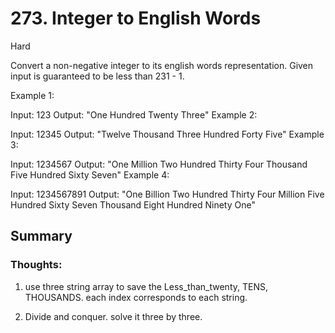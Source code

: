 # 273. Integer to English Words

Hard


Convert a non-negative integer to its english words representation. Given input is guaranteed to be less than 231 - 1.

Example 1:

Input: 123
Output: "One Hundred Twenty Three"
Example 2:

Input: 12345
Output: "Twelve Thousand Three Hundred Forty Five"
Example 3:

Input: 1234567
Output: "One Million Two Hundred Thirty Four Thousand Five Hundred Sixty Seven"
Example 4:

Input: 1234567891
Output: "One Billion Two Hundred Thirty Four Million Five Hundred Sixty Seven Thousand Eight Hundred Ninety One"



## Summary

### Thoughts:

1. use three string array to save the Less_than_twenty, TENS, THOUSANDS. each index corresponds to each string.

2. Divide and conquer. solve it three by three.

